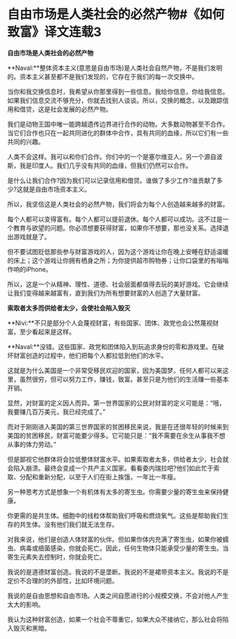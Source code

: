# 自由市场是人类社会的必然产物#《如何致富》译文连载3

**自由市场是人类社会的必然产物**

**Naval:**整体资本主义(意思是自由市场)是人类社会自然产物，不是我们发明的。资本主义甚至都不是我们发现的，它存在于我们的每一次交换中。

当你和我交换信息时，我希望从你那里得到一些信息。我给你信息，你给我信息。如果我们信息交流不够充分，你就去找别人谈谈。所以，交换的概念，以及跟踪信用和借贷，这是社会发展的必然产物。

我们是动物王国中唯一能跨越遗传边界进行合作的动物。大多数动物甚至不合作。当它们合作也只在一起共同进化的群体中合作，具有共同的血缘，所以它们有一些共同的兴趣。

人类不会这样。我可以和你们合作。你们中的一个是塞尔维亚人，另一个源自波斯，我是印度人。我们几乎没有共同的血缘，但我们仍然可以合作。

是什么让我们合作?因为我们可以记录信用和借贷。谁做了多少工作?谁贡献了多少?这就是自由市场资本主义。

所以，我坚信这是人类社会的必然产物，我们将会为每个人创造越来越多的财富。

每个人都可以变得富有。每个人都可以提前退休。每个人都可以成功。这不过是一个教育与欲望的问题。你必须想要获得财富，如果你不想要，那也没关系。选择退出游戏就是了。

但不要试图贬低那些参与财富游戏的人，因为这个游戏让你在晚上安睡在舒适温暖的床上；这个游戏让你拥有栖身之所；为你提供超市购物券；让你口袋里的有嗡嗡作响的iPhone。

所以，这是一个从精神、理性、道德、社会层面都值得去玩的美好游戏。它会继续让我们变得越来越富有，直到我们为所有想要财富的人创造了大量财富。

**索取者太多而供给者太少，会使社会陷入毁灭**

**Nivi:**不只是部分个人会蔑视财富，有些国家、团体、政党也会公然蔑视财富。至少看起来是这样。

**Naval:**没错。这些国家、政党和团体陷入到玩追求身份的零和游戏里。在破坏财富创造的过程中，他们把每个人都拉低到他们的水平。

这就是为什么美国是一个非常受移民欢迎的国家，因为美国梦。任何人都可以来这里，虽然很穷，但可以努力工作，赚钱，致富。甚至只是为他们的生活赚一些基本开销。

显然，对财富的定义因人而异。第一世界国家的公民对财富的定义可能是：“哦，我要赚几百万美元，我已经完成了。”

而对于刚刚进入美国的第三世界国家的贫困移民来说，我是在还很年轻的时候来到美国的贫困移民，财富可能要少得多。它可能只是：“我不需要在余生从事我不想从事的体力劳动。”

但是鄙视它他群体将会拉低整体财富水平。如果索取者太多，供给者太少，社会就会陷入崩溃。最终会变成一个共产主义国家。看看委内瑞拉吧?他们如此忙于索取、分配和重新分配，以至于人们在街上挨饿，一年比一年瘦。

另一种思考方式是想象一个有机体有太多的寄生虫。你需要少量的寄生虫来保持健康。

你更需的是共生体。细胞中的线粒体帮助我们呼吸和燃烧氧气。这些是帮助我们生存的共生体。没有他们我们就无法生存。

对我来说，他们是创造人体财富的伙伴。但如果你体内充满了寄生虫，如果你被蠕虫、病毒或细菌感染，你就会死亡。因此，任何生物体只能承受少量的寄生虫。当寄生元素失去控制时，你就会死亡。

我说的是道德财富创造。我说的不是垄断。我说的不是裙带资本主义。我说的不是定价不合理的的外部性，比如环境问题。

我说的是自由思想和自由市场。人类之间自愿进行的小规模交换，不会对他人产生太大的影响。

我认为这种财富创造，如果一个社会不尊重它，如果大众不接纳它，那么社会将陷入毁灭和黑暗。